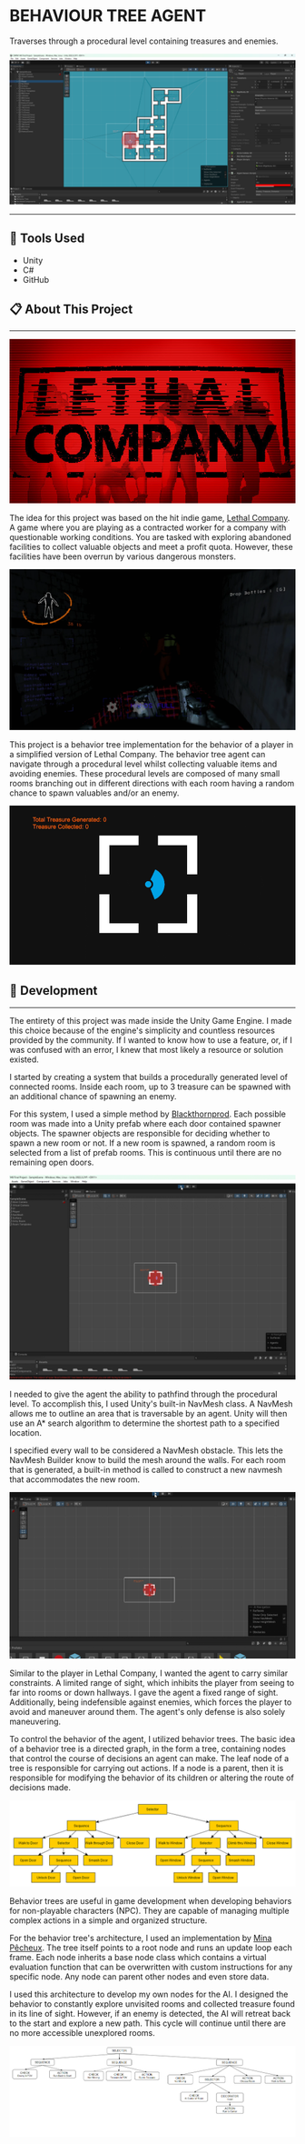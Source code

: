 # **BEHAVIOUR TREE AGENT**

Traverses through a procedural level containing treasures and enemies.

![thumbnail](/images/blogs/projects/bta/thumbnail.png)

---
## 🔧 Tools Used 
- Unity
- C#
- GitHub

## 📋 About This Project 
---
![Lethal Company Banner](/images/blogs/projects/bta/lethal-company-banner.jpg)

The idea for this project was based on the hit indie game, [Lethal Company](https://store.steampowered.com/app/1966720/Lethal_Company/). A game where you are playing as a contracted worker for a company with questionable working conditions. You are tasked with exploring abandoned facilities to collect valuable objects and meet a profit quota. However, these facilities have been overrun by various dangerous monsters. 

![Lethal Company Game](/images/blogs/projects/bta/lethal-company-game.png)

This project is a behavior tree implementation for the behavior of a player in a simplified version of Lethal Company. The behavior tree agent can navigate through a procedural level whilst collecting valuable items and avoiding enemies. These procedural levels are composed of many small rooms branching out in different directions with each room having a random chance to spawn valuables and/or an enemy. 

![Project Demo](/images/blogs/projects/bta/project-demo.gif)

## 🔨 Development 
---
The entirety of this project was made inside the Unity Game Engine. I made this choice because of the engine's simplicity and countless resources provided by the community. If I wanted to know how to use a feature, or, if I was confused with an error, I knew that most likely a resource or solution existed. 

I started by creating a system that builds a procedurally generated level of connected rooms. Inside each room, up to 3 treasure can be spawned with an additional chance of spawning an enemy. 

For this system, I used a simple method by [Blackthornprod](https://youtu.be/qAf9axsyijY?si=iqkpkGLYBH8Xw7ff). Each possible room was made into a Unity prefab where each door contained spawner objects. The spawner objects are responsible for deciding whether to spawn a new room or not. If a new room is spawned, a random room is selected from a list of prefab rooms. This is continuous until there are no remaining open doors. 

![Scene Generation Demo](/images/blogs/projects/bta/scene-gen.gif)

I needed to give the agent the ability to pathfind through the procedural level. To accomplish this, I used Unity's built-in NavMesh class. A NavMesh allows me to outline an area that is traversable by an agent. Unity will then use an A* search algorithm to determine the shortest path to a specified location. 

I specified every wall to be considered a NavMesh obstacle. This lets the NavMesh Builder know to build the mesh around the walls. For each room that is generated, a built-in method is called to construct a new navmesh that accommodates the new room. 

![Scene Generation With NavMesh](/images/blogs/projects/bta/scene-gen-navmesh.gif)

Similar to the player in Lethal Company, I wanted the agent to carry similar constraints. A limited range of sight, which inhibits the player from seeing to far into rooms or down hallways. I gave the agent a fixed range of sight. Additionally, being indefensible against enemies, which forces the player to avoid and maneuver around them. The agent's only defense is also solely maneuvering. 

To control the behavior of the agent, I utilized behavior trees. The basic idea of a behavior tree is a directed graph, in the form a tree, containing nodes that control the course of decisions an agent can make. The leaf node of a tree is responsible for carrying out actions. If a node is a parent, then it is responsible for modifying the behavior of its children or altering the route of decisions made. 

![Behavior Tree Example](/images/blogs/projects/bta/tree-example.png)

Behavior trees are useful in game development when developing behaviors for non-playable characters (NPC). They are capable of managing multiple complex actions in a simple and organized structure. 

For the behavior tree's architecture, I used an implementation by [Mina Pêcheux](https://youtu.be/aR6wt5BlE-E?si=_r4VG-BqJqr5sgHm). The tree itself points to a root node and runs an update loop each frame. Each node inherits a base node class which contains a virtual evaluation function that can be overwritten with custom instructions for any specific node. Any node can parent other nodes and even store data. 

I used this architecture to develop my own nodes for the AI. I designed the behavior to constantly explore unvisited rooms and collected treasure found in its line of sight. However, if an enemy is detected, the AI will retreat back to the start and explore a new path. This cycle will continue until there are no more accessible unexplored rooms. 

![Project Behavior Tree](/images/blogs/projects/bta/project-tree.png)